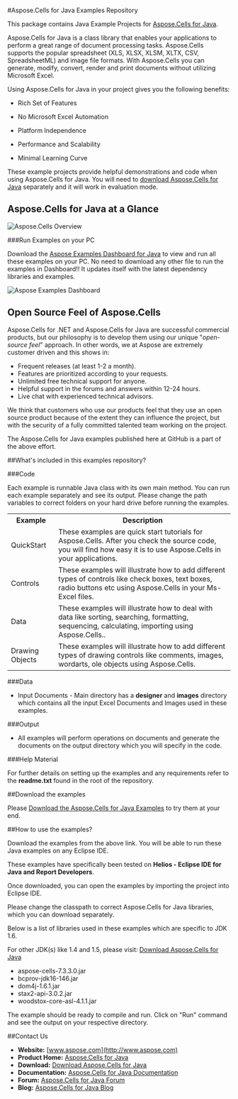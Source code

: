 #Aspose.Cells for Java Examples Repository


This package contains Java Example Projects for [Aspose.Cells for Java](http://www.aspose.com/categories/java-components/aspose.cells-for-java/default.aspx).

Aspose.Cells for Java is a class library that enables your applications to perform a great range of document processing tasks. Aspose.Cells supports the popular spreadsheet (XLS, XLSX, XLSM, XLTX, CSV, SpreadsheetML) and image file formats. With Aspose.Cells you can generate, modify, convert, render and print documents without utilizing Microsoft Excel.

Using Aspose.Cells for Java in your project gives you the following benefits:

+ Rich Set of Features

+ No Microsoft Excel Automation

+ Platform Independence

+ Performance and Scalability

+ Minimal Learning Curve

These example projects provide helpful demonstrations and code when using Aspose.Cells for Java.  You will need to [download Aspose.Cells for Java](http://www.aspose.com/community/files/51/.net-components/aspose.cells-for-java/default.aspx) separately and it will work in evaluation mode.

## Aspose.Cells for Java at a Glance
![Aspose.Cells Overview](http://www.aspose.com/Aspose.Cells/Images/product-diagram-aspose.cells-for-java.jpg "The Main Features of Aspose.Cells for Java")

###Run Examples on your PC

Download the [Aspose Examples Dashboard for Java](http://www.aspose.com/community/files/72/java-components/aspose-examples-for-java/default.aspx) to view and run all these examples on your PC. No need to download any other file to run the examples in Dashboard!! It updates itself with the latest dependency libraries and examples.

![Aspose Examples Dashboard](http://www.aspose.com/blogs/wp-content/uploads/2013/03/Java-Dashboard1.png "Aspose Examples Dashboard")

## Open Source Feel of Aspose.Cells

Aspose.Cells for .NET and Aspose.Cells for Java are successful commercial products, but our philosophy is to develop them using our unique "*open-source feel*" approach. In other words, we at Aspose are extremely customer driven and this shows in:

+ Frequent releases (at least 1-2 a month).
+ Features are prioritized according to your requests.
+ Unlimited free technical support for anyone.
+ Helpful support in the forums and answers within 12-24 hours.
+ Live chat with experienced technical advisors.

We think that customers who use our products feel that they use an open source product because of the extent they can influence the project, but with the security of a fully committed talented team working on the project.

The Aspose.Cells for Java examples published here at GitHub is a part of the above effort.

##What's included in this examples repository?

###Code

Each example is runnable Java class with its own main method. You can run each example separately and see its output. Please change the path variables to correct folders on your hard drive before running the examples.

<table>
  <tr><th>Example<th>Description</th></tr>
  <tr><td>QuickStart</td><td>These examples are quick start tutorials for Aspose.Cells. After you check the source code, you will find how easy it is to use Aspose.Cells in your applications.</td></tr>
  <tr><td>Controls</td><td>These examples will illustrate how to add different types of controls like check boxes, text boxes, radio buttons etc using Aspose.Cells in your Ms-Excel files.</td></tr>
  <tr><td>Data</td><td>These examples will illustrate how to deal with data like sorting, searching, formatting, sequencing, calculating, importing using Aspose.Cells..</td></tr>
  <tr><td>Drawing Objects</td><td>These examples will illustrate how to add different types of drawing controls like comments, images, wordarts, ole objects using Aspose.Cells.</td></tr>

</table>

###Data

+ Input Documents - Main directory has a **designer** and **images** directory which contains all the input Excel Documents and Images used in these examples.

###Output

+ All examples will perform operations on documents and generate the documents on the output directory which you will specify in the code.


###Help Material

For further details on setting up the examples and any requirements refer to the **readme.txt** found in the root of the repository.


##Download the examples

Please [Download the Aspose.Cells for Java Examples](https://github.com/asposecells/Aspose_Cells_Java/downloads) to try them at your end.


##How to use the examples?

Download the examples from the above link. You will be able to run these Java examples on any Eclipse IDE.  

These examples have specifically been tested on **Helios - Eclipse IDE for Java and Report Developers**. 

Once downloaded, you can open the examples by importing the project into Eclipse IDE. 

Please change the classpath to correct Aspose.Cells for Java libraries, which you can download separately.

Below is a list of libraries used in these examples which are specific to JDK 1.6. 

For other JDK(s) like 1.4 and 1.5, please visit: [Download Aspose.Cells for Java](http://www.aspose.com/community/files/72/java-components/aspose.cells-for-java/default.aspx)

- aspose-cells-7.3.3.0.jar
- bcprov-jdk16-146.jar
- dom4j-1.6.1.jar
- stax2-api-3.0.2.jar
- woodstox-core-asl-4.1.1.jar


The example should be ready to compile and run. Click on "Run" command and see the output on your respective directory. 


##Contact Us

+ **Website:** [www.aspose.com](http://www.aspose.com)
+ **Product Home:** [Aspose.Cells for Java](http://www.aspose.com/categories/java-components/aspose.cells-for-java/default.aspx)
+ **Download:** [Download Aspose.Cells for Java](http://www.aspose.com/community/files/72/java-components/aspose.cells-for-java/default.aspx)
+ **Documentation:** [Aspose.Cells for Java Documentation](http://www.aspose.com/documentation/java-components/aspose.cells-for-java/index.html)
+ **Forum:** [Aspose.Cells for Java Forum](http://www.aspose.com/community/forums/aspose.cells-product-family/19/showforum.aspx)
+ **Blog:** [Aspose.Cells for Java Blog](http://www.aspose.com/blogs/aspose-products/aspose-cells-product-family.html)
 




